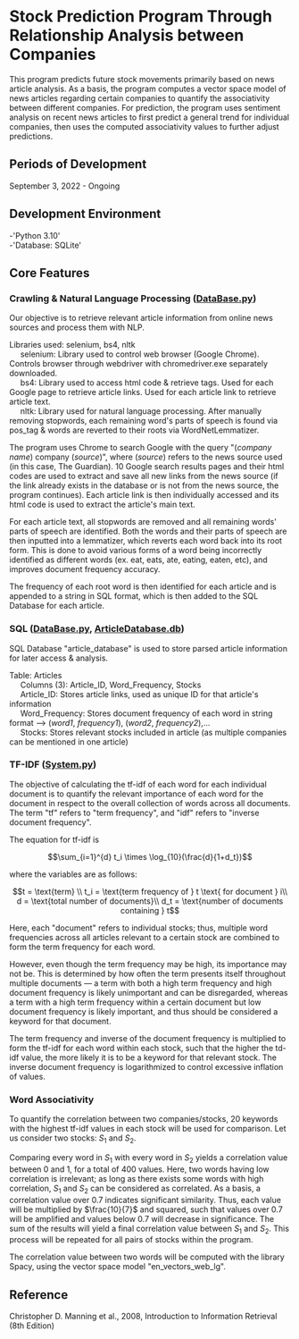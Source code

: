 # Stock Prediction Program Through Relationship Analysis between Companies  

This program predicts future stock movements primarily based on news article analysis. As a basis, the program computes a vector space model of news articles regarding certain companies to quantify the associativity between different companies. For prediction, the program uses sentiment analysis on recent news articles to first predict a general trend for individual companies, then uses the computed associativity values to further adjust predictions. 

## Periods of Development  
September 3, 2022 - Ongoing 

## Development Environment  
-'Python 3.10'  
-'Database: SQLite'

## Core Features  

### Crawling & Natural Language Processing ([DataBase.py](DataBase.py))  
Our objective is to retrieve relevant article information from online news sources and process them with NLP.  

Libraries used: selenium, bs4, nltk  
&nbsp;&nbsp;&nbsp;&nbsp; selenium: Library used to control web browser (Google Chrome). Controls browser through webdriver with chromedriver.exe separately downloaded.  
&nbsp;&nbsp;&nbsp;&nbsp; bs4: Library used to access html code & retrieve tags. Used for each Google page to retrieve article links. Used for each article link to retrieve article text.  
&nbsp;&nbsp;&nbsp;&nbsp; nltk: Library used for natural language processing. After manually removing stopwords, each remaining word's parts of speech is found via pos_tag & words are reverted to their roots via WordNetLemmatizer.  

The program uses Chrome to search Google with the query "(*company name*) company (*source*)", where (*source*) refers to the news source used (in this case, The Guardian). 10 Google search results pages and their html codes are used to extract and save all new links from the news source (if the link already exists in the database or is not from the news source, the program continues). Each article link is then individually accessed and its html code is used to extract the article's main text.  

For each article text, all stopwords are removed and all remaining words' parts of speech are identified. 
Both the words and their parts of speech are then inputted into a lemmatizer, which reverts each word back into its root form. 
This is done to avoid various forms of a word being incorrectly identified as different words (ex. eat, eats, ate, eating, eaten, etc), and improves document frequency accuracy. 

The frequency of each root word is then identified for each article and is appended to a string in SQL format, which is then
added to the SQL Database for each article.

### SQL ([DataBase.py](DataBase.py), [ArticleDatabase.db](ArticleDatabase.db]))  
SQL Database "article_database" is used to store parsed article information for later access & analysis.

Table: Articles  
&nbsp;&nbsp;&nbsp;&nbsp; Columns (3): Article_ID, Word_Frequency, Stocks  
&nbsp;&nbsp;&nbsp;&nbsp; Article_ID: Stores article links, used as unique ID for that article's information  
&nbsp;&nbsp;&nbsp;&nbsp; Word_Frequency: Stores document frequency of each word in string format --> (*word1*, *frequency1*), (*word2*, *frequency2*),...  
&nbsp;&nbsp;&nbsp;&nbsp; Stocks: Stores relevant stocks included in article (as multiple companies can be mentioned in one article)

### TF-IDF ([System.py](System.py))  
The objective of calculating the tf-idf of each word for each individual document is to quantify the relevant importance of each word for the document in respect to the overall collection of words across all documents. 
The term "tf" refers to "term frequency", and "idf" refers to "inverse document frequency". 

The equation for tf-idf is

$$\sum_{i=1}^{d} t_i \times \log_{10}(\frac{d}{1+d_t})$$

where the variables are as follows:

$$t = \text{term} \\  
t_i = \text{term frequency of } t \text{ for document } i\\  
d = \text{total number of documents}\\  
d_t = \text{number of documents containing } t$$ 

Here, each "document" refers to individual stocks; thus, multiple word frequencies across all articles relevant to a certain stock are combined to form the term frequency for each word.  

However, even though the term frequency may be high, its importance may not be. This is determined by how often the term presents itself throughout multiple documents — a term with both a high term frequency and high document frequency is likely unimportant and can be disregarded, whereas a term with a high term frequency within a certain document but low document frequency is likely important, and thus should be considered a keyword for that document.  

The term frequency and inverse of the document frequency is multiplied to form the tf-idf for each word within each stock, such that the higher the td-idf value, the more likely it is to be a keyword for that relevant stock. The inverse document frequency is logarithmized to control excessive inflation of values.

### Word Associativity  
To quantify the correlation between two companies/stocks, 20 keywords with the highest tf-idf values in each stock will be used for comparison. Let us consider two stocks: $S_1$ and $S_2$. 

Comparing every word in $S_1$ with every word in $S_2$ yields a correlation value between 0 and 1, for a total of 400 values. Here, two words having low correlation is irrelevant; as long as there exists some words with high correlation, $S_1$ and $S_2$ can be considered as correlated. As a basis, a correlation value over 0.7 indicates significant similarity. Thus, each value will be multiplied by $\frac{10}{7}$ and squared, such that values over 0.7 will be amplified and values below 0.7 will decrease in significance. The sum of the results will yield a final correlation value between $S_1$ and $S_2$. This process will be repeated for all pairs of stocks within the program. 

The correlation value between two words will be computed with the library Spacy, using the vector space model "en_vectors_web_lg". 

## Reference  
Christopher D. Manning et al., 2008, Introduction to Information Retrieval (8th Edition)
